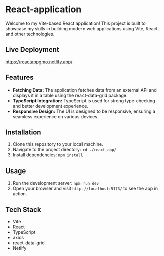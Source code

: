 # React-application

Welcome to my Vite-based React application! This project is built to showcase my skills in building modern web applications using Vite, React, and other technologies.

## Live Deployment 

https://reactappgmo.netlify.app/

## Features

- **Fetching Data:** The application fetches data from an external API and displays it in a table using the react-data-grid package.
- **TypeScript Integration:** TypeScript is used for strong type-checking and better development experience.
- **Responsive Design:** The UI is designed to be responsive, ensuring a seamless experience on various devices.

## Installation

1. Clone this repository to your local machine.
2. Navigate to the project directory: `cd ./react_app/`
3. Install dependencies: `npm install`

## Usage

1. Run the development server: `npm run dev`
2. Open your browser and visit `http://localhost:5173/` to see the app in action.

## Tech Stack

- Vite
- React
- TypeScript
- axios
- react-data-grid
- Netlify


